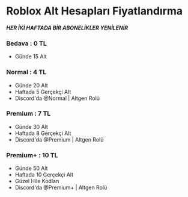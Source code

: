 # Roblox Alt Hesapları Fiyatlandırma
***HER İKİ HAFTADA BİR ABONELİKLER YENİLENİR***
### Bedava : 0 TL
- Günde 15 Alt
### Normal : 4 TL
- Günde 20 Alt
- Haftada 5 Gerçekçi Alt
- Discord'da @Normal | Altgen Rolü
### Premium : 7 TL
- Günde 30 Alt
- Haftada 8 Gerçekçi Alt
- Discord'da @Premium | Altgen Rolü
### Premium+ : 10 TL
- Günde 50 Alt
- Haftada 10 Gerçekçi Alt
- Güzel Hile Kodları
- Discord'da @Premium+ | Altgen Rolü
